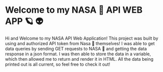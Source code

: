 # Welcome to my NASA 🚀 API WEB APP 🪐 👽 
Hi and Welcome to my NASA API Web Application! This project was built by using and authorized API token from Nasa 🚀 themselves! 
I was able to get data queries by sending GET requests to NASA 🚀 and getting the data response in a json format. I was then able to store the data in 
a variable, which then allowed me to return and render it in HTML. All the data being printed out is all current, so feel free to check it out!
